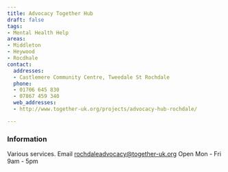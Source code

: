 ```yaml
---
title: Advocacy Together Hub
draft: false
tags:
- Mental Health Help
areas:
- Middleton
- Heywood
- Rocdhale
contact:
  addresses:
  - Castlemere Community Centre, Tweedale St Rochdale
  phone:
  - 01706 645 830
  - 07867 459 340
  web_addresses:
  - http://www.together-uk.org/projects/advocacy-hub-rochdale/

---
```


### Information
Various services.
Email  rochdaleadvocacy@together-uk.org
Open Mon - Fri  9am - 5pm